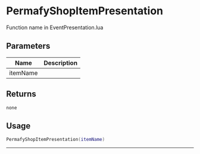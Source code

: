 # PermafyShopItemPresentation

Function name in EventPresentation.lua

## Parameters

| Name     | Description |
| -------- | ----------- |
| itemName |             |

## Returns

`none`

## Usage

```lua
PermafyShopItemPresentation(itemName)
```

---
